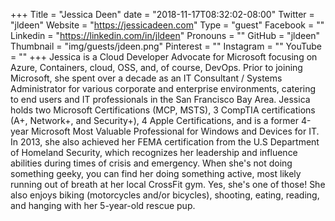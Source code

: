 +++
Title = "Jessica Deen"
date = "2018-11-17T08:32:02-08:00"
Twitter = "jldeen"
Website = "https://jessicadeen.com"
Type = "guest"
Facebook = ""
Linkedin = "https://linkedin.com/in/jldeen"
Pronouns = ""
GitHub = "jldeen"
Thumbnail = "img/guests/jdeen.png"
Pinterest = ""
Instagram = ""
YouTube = ""
+++
Jessica is a Cloud Developer Advocate for Microsoft focusing on Azure, Containers, cloud, OSS, and, of course, DevOps. Prior to joining Microsoft, she spent over a decade as an IT Consultant / Systems Administrator for various corporate and enterprise environments, catering to end users and IT professionals in the San Francisco Bay Area. Jessica holds two Microsoft Certifications (MCP, MSTS), 3 CompTIA certifications (A+, Network+, and Security+), 4 Apple Certifications, and is a former 4-year Microsoft Most Valuable Professional for Windows and Devices for IT. In 2013, she also achieved her FEMA certification from the U.S Department of Homeland Security, which recognizes her leadership and influence abilities during times of crisis and emergency.
When she's not doing something geeky, you can find her doing something active, most likely running out of breath at her local CrossFit gym. Yes, she's one of those! She also enjoys biking (motorcycles and/or bicycles), shooting, eating, reading, and hanging with her 5-year-old rescue pup.
